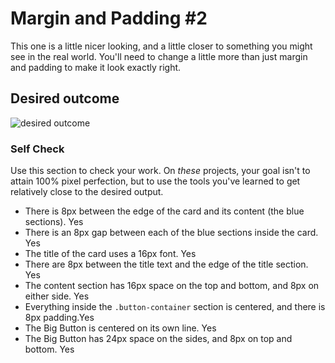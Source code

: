 # Margin and Padding #2

This one is a little nicer looking, and a little closer to something you might see in the real world. You'll need to change a little more than just margin and padding to make it look exactly right.

## Desired outcome
![desired outcome](./desired-outcome.png)

### Self Check
Use this section to check your work. On _these_ projects, your goal isn't to attain 100% pixel perfection, but to use the tools you've learned to get relatively close to the desired output.

- There is 8px between the edge of the card and its content (the blue sections). Yes
- There is an 8px gap between each of the blue sections inside the card. Yes
- The title of the card uses a 16px font. Yes
- There are 8px between the title text and the edge of the title section. Yes
- The content section has 16px space on the top and bottom, and 8px on either side. Yes
- Everything inside the `.button-container` section is centered, and there is 8px padding.Yes
- The Big Button is centered on its own line. Yes
- The Big Button has 24px space on the sides, and 8px on top and bottom. Yes
